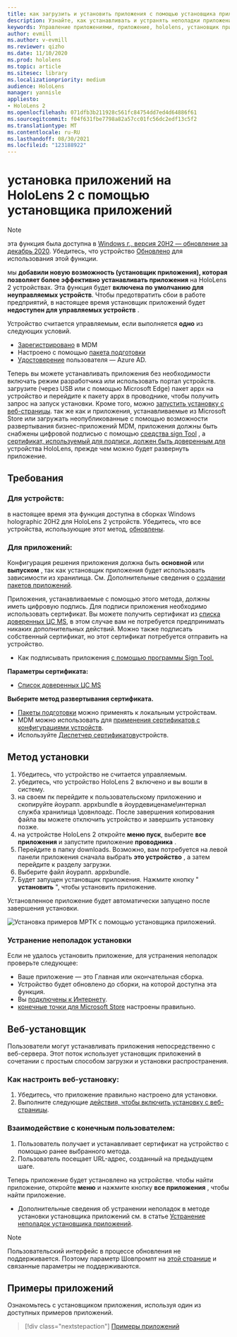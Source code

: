 ```yaml
---
title: как загрузить и установить приложения с помощью установщика приложений HoloLens 2
description: Узнайте, как устанавливать и устранять неполадки приложений с помощью установщика приложений, а также загружать и устанавливать приложения через пользовательский интерфейс.
keywords: Управление приложениями, приложение, hololens, установщик приложений
author: evmill
ms.author: v-evmill
ms.reviewer: qizho
ms.date: 11/10/2020
ms.prod: hololens
ms.topic: article
ms.sitesec: library
ms.localizationpriority: medium
audience: HoloLens
manager: yannisle
appliesto:
- HoloLens 2
ms.openlocfilehash: 071dfb3b211928c561fc84754dd7ed4d64886f61
ms.sourcegitcommit: f04f631fbe7798a82a57cc01fc56dc2edf13c5f2
ms.translationtype: MT
ms.contentlocale: ru-RU
ms.lasthandoff: 08/30/2021
ms.locfileid: "123188922"
---
```

# <a name="install-apps-on-hololens-2-via-app-installer"></a>установка приложений на HoloLens 2 с помощью установщика приложений

> [!NOTE]
> эта функция была доступна в [Windows г., версия 20H2 — обновление за декабрь 2020](hololens-release-notes.md). Убедитесь, что устройство [Обновлено](hololens-update-hololens.md) для использования этой функции.

мы **добавили новую возможность (установщик приложения), которая позволяет более эффективно устанавливать приложения** на HoloLens 2 устройствах. Эта функция будет **включена по умолчанию для неуправляемых устройств**. Чтобы предотвратить сбои в работе предприятий, в настоящее время установщик приложений будет **недоступен для управляемых устройств** .  

Устройство считается управляемым, если выполняется **одно** из следующих условий.

- [Зарегистрировано](hololens-enroll-mdm.md) в MDM
- Настроено с помощью [пакета подготовки](hololens-provisioning.md)
- [Удостоверение](hololens-identity.md) пользователя — Azure AD.

Теперь вы можете устанавливать приложения без необходимости включать режим разработчика или использовать портал устройств.  загрузите (через USB или с помощью Microsoft Edge) пакет appx на устройство и перейдите к пакету appx в проводнике, чтобы получить запрос на запуск установки.  Кроме того, можно [запустить установку с веб-страницы](/windows/msix/app-installer/installing-windows10-apps-web). так же как и приложения, устанавливаемые из Microsoft Store или загружать неопубликованные с помощью возможности развертывания бизнес-приложений MDM, приложения должны быть снабжены цифровой подписью с помощью [средства sign Tool](/windows/win32/appxpkg/how-to-sign-a-package-using-signtool) , а [сертификат, используемый для подписи, должен быть доверенным для](/windows/win32/appxpkg/how-to-sign-a-package-using-signtool#security-considerations) устройства HoloLens, прежде чем можно будет развернуть приложение.

## <a name="requirements"></a>Требования

### <a name="for-your-devices"></a>Для устройств:

в настоящее время эта функция доступна в сборках Windows holographic 20H2 для HoloLens 2 устройств. Убедитесь, что все устройства, использующие этот метод, [обновлены](hololens-update-hololens.md).

### <a name="for-your-apps"></a>Для приложений:

Конфигурация решения приложения должна быть **основной** или **выпуском** , так как установщик приложения будет использовать зависимости из хранилища. См. Дополнительные сведения о [создании пакетов приложений](/windows/msix/app-installer/create-appinstallerfile-vs).

Приложения, устанавливаемые с помощью этого метода, должны иметь цифровую подпись. Для подписи приложения необходимо использовать сертификат. Вы можете получить сертификат из [списка доверенных ЦС MS](https://ccadb-public.secure.force.com/microsoft/IncludedCACertificateReportForMSFT), в этом случае вам не потребуется предпринимать никаких дополнительных действий. Можно также подписать собственный сертификат, но этот сертификат потребуется отправить на устройство.

- Как подписывать приложения [с помощью программы Sign Tool.](/windows/win32/appxpkg/how-to-sign-a-package-using-signtool)

**Параметры сертификата:**

- [Список доверенных ЦС MS](https://ccadb-public.secure.force.com/microsoft/IncludedCACertificateReportForMSFT)

**Выберите метод развертывания сертификата.**

- [Пакеты подготовки](hololens-provisioning.md) можно применять к локальным устройствам.
- MDM можно использовать для [применения сертификатов с конфигурациями устройств](/mem/intune/protect/certificates-configure).
- Используйте [Диспетчер сертификатов](certificate-manager.md)устройств.

## <a name="installation-method"></a>Метод установки

1. Убедитесь, что устройство не считается управляемым.
1. убедитесь, что устройство HoloLens 2 включено и вы вошли в систему.
1. на своем пк перейдите к пользовательскому приложению и скопируйте йоурапп. appxbundle в йоурдевиценаме\интернал служба хранилища \довнлоадс.
    После завершения копирования файла вы можете отключить устройство и завершить установку позже.
1. на устройстве HoloLens 2 откройте **меню пуск**, выберите **все приложения** и запустите приложение **проводника** .
1. Перейдите в папку downloads. Возможно, вам потребуется на левой панели приложения сначала выбрать **это устройство** , а затем перейдите к разделу загрузки.
1. Выберите файл йоурапп. appxbundle.
1. Будет запущен установщик приложения. Нажмите кнопку " **установить** ", чтобы установить приложение.

Установленное приложение будет автоматически запущено после завершения установки.

![Установка примеров МРТК с помощью установщика приложений.](images/hololens-app-installer-picture.jpg)

### <a name="troubleshooting-installs"></a>Устранение неполадок установки

Если не удалось установить приложение, для устранения неполадок проверьте следующее:

- Ваше приложение — это Главная или окончательная сборка.
- Устройство будет обновлено до сборки, на которой доступна эта функция.
- Вы [подключены к Интернету](hololens-network.md).
- [конечные точки для Microsoft Store](hololens-offline.md) настроены правильно.  

## <a name="web-installer"></a>Веб-установщик

Пользователи могут устанавливать приложения непосредственно с веб-сервера. Этот поток использует установщик приложений в сочетании с простым способом загрузки и установки распространения.

### <a name="how-to-set-up-web-install"></a>Как настроить веб-установку:

1. Убедитесь, что приложение правильно настроено для установки.
1. Выполните следующие [действия, чтобы включить установку с веб-страницы](/windows/msix/app-installer/installing-windows10-apps-web#how-to-enable-this-on-a-webpage).

### <a name="end-user-experience"></a>Взаимодействие с конечным пользователем:

1. Пользователь получает и устанавливает сертификат на устройство с помощью ранее выбранного метода.
1. Пользователь посещает URL-адрес, созданный на предыдущем шаге.

Теперь приложение будет установлено на устройстве. чтобы найти приложение, откройте **меню** и нажмите кнопку **все приложения** , чтобы найти приложение.

- Дополнительные сведения об устранении неполадок в методе установки установщика приложений см. в статье [Устранение неполадок установщика приложений](/windows/msix/app-installer/troubleshoot-appinstaller-issues).

> [!NOTE]
> Пользовательский интерфейс в процессе обновления не поддерживается. Поэтому параметр Шовпромпт на [этой странице](/windows/msix/app-installer/update-settings) и связанные параметры не поддерживаются.

## <a name="sample-apps"></a>Примеры приложений

Ознакомьтесь с установщиком приложения, используя один из доступных примеров приложений. 
> [!div class="nextstepaction"]
> [Примеры приложений](/windows/mixed-reality/develop/features-and-samples)
